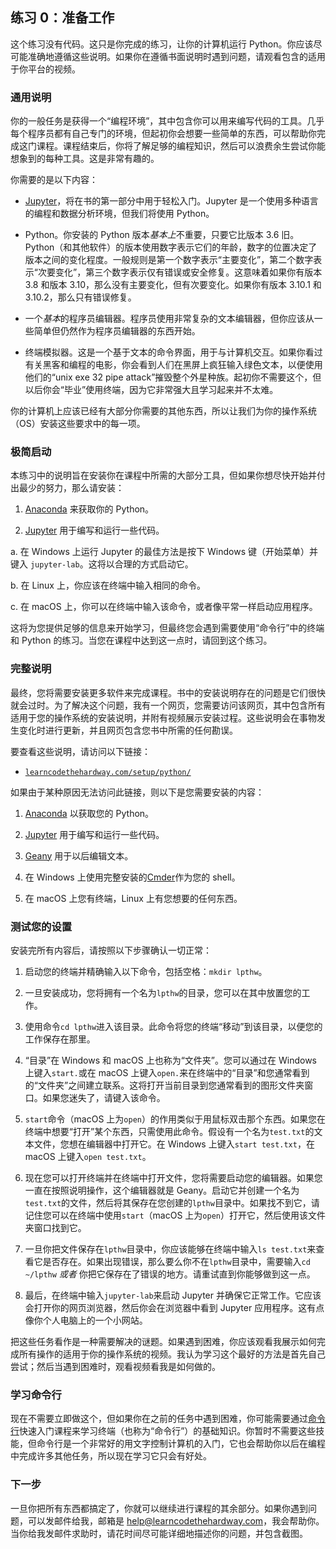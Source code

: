 ## 练习 0：准备工作

这个练习没有代码。这只是你完成的练习，让你的计算机运行 Python。你应该尽可能准确地遵循这些说明。如果你在遵循书面说明时遇到问题，请观看包含的适用于你平台的视频。

### 通用说明

你的一般任务是获得一个“编程环境”，其中包含你可以用来编写代码的工具。几乎每个程序员都有自己专门的环境，但起初你会想要一些简单的东西，可以帮助你完成这门课程。课程结束后，你将了解足够的编程知识，然后可以浪费余生尝试你能想象到的每种工具。这是非常有趣的。

你需要的是以下内容：

+   [Jupyter](https://jupyter.org/)，将在书的第一部分中用于轻松入门。Jupyter 是一个使用多种语言的编程和数据分析环境，但我们将使用 Python。

+   Python。你安装的 Python 版本*基本上*不重要，只要它比版本 3.6 旧。Python（和其他软件）的版本使用数字表示它们的年龄，数字的位置决定了版本之间的变化程度。一般规则是第一个数字表示“主要变化”，第二个数字表示“次要变化”，第三个数字表示仅有错误或安全修复。这意味着如果你有版本 3.8 和版本 3.10，那么没有主要变化，但有次要变化。如果你有版本 3.10.1 和 3.10.2，那么只有错误修复。

+   一个*基本*的程序员编辑器。程序员使用非常复杂的文本编辑器，但你应该从一些简单但仍然作为程序员编辑器的东西开始。

+   终端模拟器。这是一个基于文本的命令界面，用于与计算机交互。如果你看过有关黑客和编程的电影，你会看到人们在黑屏上疯狂输入绿色文本，以便使用他们的“unix exe 32 pipe attack”摧毁整个外星种族。起初你不需要这个，但以后你会“毕业”使用终端，因为它非常强大且学习起来并不太难。

你的计算机上应该已经有大部分你需要的其他东西，所以让我们为你的操作系统（OS）安装这些要求中的每一项。

### 极简启动

本练习中的说明旨在安装你在课程中所需的大部分工具，但如果你想尽快开始并付出最少的努力，那么请安装：

1.  [Anaconda](https://www.anaconda.com/) 来获取你的 Python。

2.  [Jupyter](https://jupyter.org/) 用于编写和运行一些代码。

a. 在 Windows 上运行 Jupyter 的最佳方法是按下 Windows 键（开始菜单）并键入 `jupyter-lab`。这将以合理的方式启动它。

b. 在 Linux 上，你应该在终端中输入相同的命令。

c. 在 macOS 上，你可以在终端中输入该命令，或者像平常一样启动应用程序。

这将为您提供足够的信息来开始学习，但最终您会遇到需要使用“命令行”中的终端和 Python 的练习。当您在课程中达到这一点时，请回到这个练习。

### 完整说明

最终，您将需要安装更多软件来完成课程。书中的安装说明存在的问题是它们很快就会过时。为了解决这个问题，我有一个网页，您需要访问该网页，其中包含所有适用于您的操作系统的安装说明，并附有视频展示安装过程。这些说明会在事物发生变化时进行更新，并且网页包含您书中所需的任何勘误。

要查看这些说明，请访问以下链接：

+   [`learncodethehardway.com/setup/python/`](https://learncodethehardway.com/setup/python/)

如果由于某种原因无法访问此链接，则以下是您需要安装的内容：

1.  [Anaconda](https://www.anaconda.com/) 以获取您的 Python。

2.  [Jupyter](https://jupyter.org/) 用于编写和运行一些代码。

3.  [Geany](https://geany.org) 用于以后编辑文本。

4.  在 Windows 上使用完整安装的[Cmder](https://cmder.app)作为您的 shell。

5.  在 macOS 上您有终端，Linux 上有您想要的任何东西。

### 测试您的设置

安装完所有内容后，请按照以下步骤确认一切正常：

1.  启动您的终端并精确输入以下命令，包括空格：`mkdir lpthw`。

2.  一旦安装成功，您将拥有一个名为`lpthw`的目录，您可以在其中放置您的工作。

3.  使用命令`cd lpthw`进入该目录。此命令将您的终端“移动”到该目录，以便您的工作保存在那里。

4.  “目录”在 Windows 和 macOS 上也称为“文件夹”。您可以通过在 Windows 上键入`start.`或在 macOS 上键入`open.`来在终端中的“目录”和您通常看到的“文件夹”之间建立联系。这将打开当前目录到您通常看到的图形文件夹窗口。如果您迷失了，请键入该命令。

5.  `start`命令（macOS 上为`open`）的作用类似于用鼠标双击那个东西。如果您在终端中想要“打开”某个东西，只需使用此命令。假设有一个名为`test.txt`的文本文件，您想在编辑器中打开它。在 Windows 上键入`start test.txt`，在 macOS 上键入`open test.txt`。

6.  现在您可以打开终端并在终端中打开文件，您将需要启动您的编辑器。如果您一直在按照说明操作，这个编辑器就是 Geany。启动它并创建一个名为`test.txt`的文件，然后将其保存在您创建的`lpthw`目录中。如果找不到它，请记住您可以在终端中使用`start`（macOS 上为`open`）打开它，然后使用该文件夹窗口找到它。

7.  一旦你把文件保存在`lpthw`目录中，你应该能够在终端中输入`ls test.txt`来查看它是否存在。如果出现错误，那么要么你不在`lpthw`目录中，需要输入`cd ~/lpthw` *或者* 你把它保存在了错误的地方。请重试直到你能够做到这一点。

8.  最后，在终端中输入`jupyter-lab`来启动 Jupyter 并确保它正常工作。它应该会打开你的网页浏览器，然后你会在浏览器中看到 Jupyter 应用程序。这有点像你个人电脑上的一个小网站。

把这些任务看作是一种需要解决的谜题。如果遇到困难，你应该观看我展示如何完成所有操作的适用于你的操作系统的视频。我认为学习这个最好的方法是首先自己尝试；然后当遇到困难时，观看视频看我是如何做的。

### 学习命令行

现在不需要立即做这个，但如果你在之前的任务中遇到困难，你可能需要通过[命令行](https://learncodethehardway.com/command-line-crash-course/)快速入门课程来学习终端（也称为“命令行”）的基础知识。你暂时不需要这些技能，但命令行是一个非常好的用文字控制计算机的入门，它也会帮助你以后在编程中完成许多其他任务，所以现在学习它只会有好处。

### 下一步

一旦你把所有东西都搞定了，你就可以继续进行课程的其余部分。如果你遇到问题，可以发邮件给我，邮箱是 help@learncodethehardway.com，我会帮助你。当你给我发邮件求助时，请花时间尽可能详细地描述你的问题，并包含截图。
